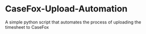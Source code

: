 # CaseFox-Upload-Automation
A simple python script that automates the process of uploading the timesheet to CaseFox
